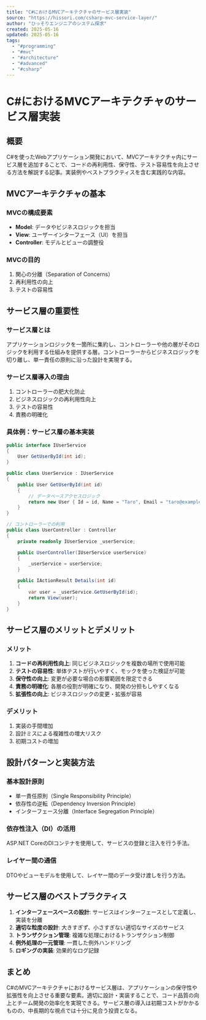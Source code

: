 ```yaml
---
title: "C#におけるMVCアーキテクチャのサービス層実装"
source: "https://hissori.com/csharp-mvc-service-layer/"
author: "ひっそりエンジニアのシステム探求"
created: 2025-05-16
updated: 2025-05-16
tags:
  - "#programming"
  - "#mvc"
  - "#architecture"
  - "#advanced"
  - "#csharp"
---
```


# C#におけるMVCアーキテクチャのサービス層実装

## 概要
C#を使ったWebアプリケーション開発において、MVCアーキテクチャ内にサービス層を追加することで、コードの再利用性、保守性、テスト容易性を向上させる方法を解説する記事。実装例やベストプラクティスを含む実践的な内容。

## MVCアーキテクチャの基本

### MVCの構成要素
- **Model**: データやビジネスロジックを担当
- **View**: ユーザーインターフェース（UI）を担当
- **Controller**: モデルとビューの調整役

### MVCの目的
1. 関心の分離（Separation of Concerns）
2. 再利用性の向上
3. テストの容易性

## サービス層の重要性

### サービス層とは
アプリケーションロジックを一箇所に集約し、コントローラーや他の層がそのロジックを利用する仕組みを提供する層。コントローラーからビジネスロジックを切り離し、単一責任の原則に沿った設計を実現する。

### サービス層導入の理由
1. コントローラーの肥大化防止
2. ビジネスロジックの再利用性向上
3. テストの容易性
4. 責務の明確化

### 具体例：サービス層の基本実装
```csharp
public interface IUserService
{
    User GetUserById(int id);
}

public class UserService : IUserService
{
    public User GetUserById(int id)
    {
        // データベースアクセスロジック
        return new User { Id = id, Name = "Taro", Email = "taro@example.com" };
    }
}

// コントローラーでの利用
public class UserController : Controller
{
    private readonly IUserService _userService;

    public UserController(IUserService userService)
    {
        _userService = userService;
    }

    public IActionResult Details(int id)
    {
        var user = _userService.GetUserById(id);
        return View(user);
    }
}
```

## サービス層のメリットとデメリット

### メリット
1. **コードの再利用性向上**: 同じビジネスロジックを複数の場所で使用可能
2. **テストの容易性**: 単体テストが行いやすく、モックを使った検証が可能
3. **保守性の向上**: 変更が必要な場合の影響範囲を限定できる
4. **責務の明確化**: 各層の役割が明確になり、開発の分担もしやすくなる
5. **拡張性の向上**: ビジネスロジックの変更・拡張が容易

### デメリット
1. 実装の手間増加
2. 設計ミスによる複雑性の増大リスク
3. 初期コストの増加

## 設計パターンと実装方法

### 基本設計原則
- 単一責任原則（Single Responsibility Principle）
- 依存性の逆転（Dependency Inversion Principle）
- インターフェース分離（Interface Segregation Principle）

### 依存性注入（DI）の活用
ASP.NET CoreのDIコンテナを使用して、サービスの登録と注入を行う手法。

### レイヤー間の通信
DTOやビューモデルを使用して、レイヤー間のデータ受け渡しを行う方法。

## サービス層のベストプラクティス

1. **インターフェースベースの設計**: サービスはインターフェースとして定義し、実装を分離
2. **適切な粒度の設計**: 大きすぎず、小さすぎない適切なサイズのサービス
3. **トランザクション管理**: 複雑な処理におけるトランザクション制御
4. **例外処理の一元管理**: 一貫した例外ハンドリング
5. **ロギングの実装**: 効果的なログ記録

## まとめ
C#のMVCアーキテクチャにおけるサービス層は、アプリケーションの保守性や拡張性を向上させる重要な要素。適切に設計・実装することで、コード品質の向上とチーム開発の効率化を実現できる。サービス層の導入は初期コストがかかるものの、中長期的な視点では十分に見合う投資となる。 